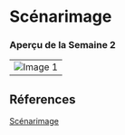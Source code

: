 # Scénarimage

### Aperçu de la Semaine 2  
<table>
  <tr>
    <td><img src="semain2.png" alt="Image 1" ></td>
  </tr>
</table>


## Réferences 

[Scénarimage](https://tim-montmorency.com/582523-gestion/#/contenus/3_planification/40_scenarimage/)
